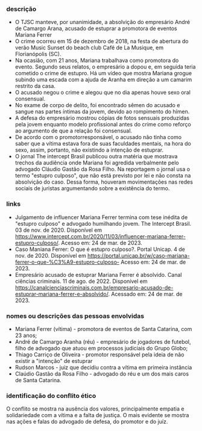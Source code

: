 ### descrição
- O TJSC manteve, por unanimidade, a absolvição do empresário André de Camargo Arana, acusado de estuprar a promotora de eventos Mariana Ferrer
- O crime ocorreu em 15 de dezembro de 2018, na festa de abertura do verão Music Sunset do beach club Café de La Musique, em Florianópolis (SC). 
- Na ocasião, com 21 anos, Mariana trabalhava como promotora do evento. Segundo seus relatos, o empresário a dopou e, em seguida teria cometido o crime de estupro. Há um vídeo que mostra Mariana grogue subindo uma escada com a ajuda de Aranha em direção a um camarim restrito da casa.
- O acusado negou o crime e alegou que no dia apenas houve sexo oral consensual.
- No exame de corpo de delito, foi encontrado sêmen do acusado e sangue nas partes íntimas da jovem, devido ao rompimento do hímen.
- A defesa do empresário mostrou cópias de fotos sensuais produzidas pela jovem enquanto modelo profissional antes do crime como reforço ao argumento de que a relação foi consensual.
- De acordo com o promotorresponsável, o acusado não tinha como saber que a vítima estava fora de suas faculdades mentais, na hora do sexo, assim, portanto, não existindo a intenção de estuprar.
- O jornal The intercept Brasil publicou outra matéria que mostrava trechos da audiência onde Mariana foi agredida verbalmente pelo advogado Cláudio Gastão da Rosa Filho. Na reportagem o jornal usa o termo "estupro culposo", que não está previsto por lei e não consta na absolvição do caso. Dessa forma, houveram movimentações nas redes sociais de juristas argumentando sobre a existência do termo.


### links
- Julgamento de influencer Mariana Ferrer termina com tese inédita de "estupro culposo" e advogado humilhando jovem. The Intercept Brasil. 03 de nov. de 2020. Disponível em <https://www.intercept.com.br/2020/11/03/influencer-mariana-ferrer-estupro-culposo/>. Acesso em: 24 de mar. de 2023. 
- Caso Maniana Ferrer: O que é estupro culposo?. Portal Unicap. 4 de nov. de 2020. Disponível em <https://portal.unicap.br/w/caso-mariana-ferrer-o-que-%C3%A9-estupro-culposo-> Acesso em: 24 de mar. de 2023.
- Empresário acusado de estuprar Mariana Ferrer é absolvido. Canal ciências criminais. 11 de ago. de 2022. Disponível em <https://canalcienciascriminais.com.br/empresario-acusado-de-estuprar-mariana-ferrer-e-absolvido/>. Acessado em: 24 de mar. de 2023.


### nomes ou descrições das pessoas envolvidas
- Mariana Ferrer (vítima) - promotora de eventos de Santa Catarina, com 23 anos;
- André de Camargo Aranha (réu) - empresário de jogadores de futebol, filho de advogado que atuou em processos judiciais do Grupo Globo;
- Thiago Carriço de Oliveira - promotor responsável pela ideia de não existir a "intenção" de estuprar
- Rudson Marcos - juiz que decidiu contra a vítima em primeira instância
- Claúdio Gastão da Rosa Filho - advogado do réu e um dos mais caros de Santa Catarina.

### identificação do conflito ético
O conflito se mostra na ausência dos valores, principalmente empatia e solidariedade com a vítima e a falta de justiça. O mais evidente se mostra nas ações e falas do advogado de defesa, do promotor e do juíz.